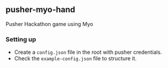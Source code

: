 ## pusher-myo-hand

Pusher Hackathon game using Myo

### Setting up

- Create a `config.json` file in the root with pusher credentials.
- Check the `example-config.json` file to structure it.
